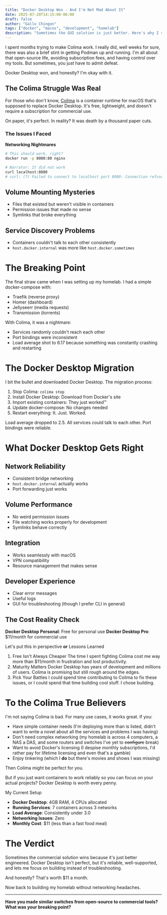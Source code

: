 ```yaml
---
title: "Docker Desktop Won - And I'm Not Mad About It"
date: 2025-07-20T14:15:00-06:00
draft: false
author: "Gallo Chingon"
tags: ["docker", "macos", "development", "homelab"]
description: "Sometimes the GUI solution is just better. Here's why I switched to Docker Desktop from Colima."
---
```


I spent months trying to make Colima work. I really did, well weeks for sure, there was also a brief stint in getting Podman up and running. I'm all about that open-source life, avoiding subscription fees, and having control over my tools. But sometimes, you just have to admit defeat.

Docker Desktop won, and honestly? I'm okay with it.

## The Colima Struggle Was Real

For those who don't know, [Colima](https://github.com/abiosoft/colima) is a container runtime for macOS that's supposed to replace Docker Desktop. It's free, lightweight, and doesn't require a subscription for commercial use.

On paper, it's perfect. In reality? It was death by a thousand paper cuts.

### The Issues I Faced

**Networking Nightmares**

```bash
# This should work, right?
docker run -p 8080:80 nginx

# Narrator: It did not work
curl localhost:8080
# curl: (7) Failed to connect to localhost port 8080: Connection refused
```

## Volume Mounting Mysteries

- Files that existed but weren't visible in containers
- Permission issues that made no sense
- Symlinks that broke everything

## Service Discovery Problems

- Containers couldn't talk to each other consistently
- `host.docker.internal` was more like `host.docker.sometimes`

# The Breaking Point

The final straw came when I was setting up my homelab. I had a simple docker-compose with:

- Traefik (reverse proxy)
- Homer (dashboard)
- Jellyseerr (media requests)
- Transmission (torrents)

With Colima, it was a nightmare:

- Services randomly couldn't reach each other
- Port bindings were inconsistent
- Load average shot to 6.17 because something was constantly crashing and restarting

# The Docker Desktop Migration

I bit the bullet and downloaded Docker Desktop. The migration process:

1. Stop Colima: `colima stop`
2. Install Docker Desktop: Download from Docker's site
3. Import existing containers: They just worked™️
4. Update docker-compose: No changes needed
5. Restart everything: It. Just. Worked.

Load average dropped to 2.5. All services could talk to each other. Port bindings were reliable.

# What Docker Desktop Gets Right

## Network Reliability

- Consistent bridge networking
- `host.docker.internal` actually works
- Port forwarding just works

## Volume Performance

- No weird permission issues
- File watching works properly for development
- Symlinks behave correctly

## Integration

- Works seamlessly with macOS
- VPN compatibility
- Resource management that makes sense

## Developer Experience

- Clear error messages
- Useful logs
- GUI for troubleshooting (though I prefer CLI in general)

## The Cost Reality Check

**Docker Desktop Personal**: Free for personal use
**Docker Desktop Pro**: $11/month for commercial use

Let's put this in perspective **or** Lessons Learned

1. Free Isn't Always Cheaper
   The time I spent fighting Colima cost me way more than $11/month in frustration and lost productivity.
2. Maturity Matters
   Docker Desktop has years of development and millions of users. Colima is promising but still rough around the edges.
3. Pick Your Battles
   I could spend time contributing to Colima to fix these issues, or I could spend that time building cool stuff. I chose building.

# To the Colima True Believers

I'm not saying Colima is bad. For many use cases, it works great. If you:

- Have simple container needs (I'm deploying more than is listed, didn't want to write a novel about all the services and problems I was having)
- Don't need complex networking (my homelab is across 4 computers, a NAS a DAS, and some routers and switches I've yet to ~~configure~~ break)
- Want to avoid Docker's licensing (I despise monthly subscriptions, I'd rather pay for lifetime licensing and even that's a gamble)
- Enjoy tinkering (which I **do** but there's movies and shows I was missing)

Then Colima might be perfect for you.

But if you just want containers to work reliably so you can focus on your actual projects? Docker Desktop is worth every penny.

My Current Setup

- **Docker Desktop**: 4GB RAM, 4 CPUs allocated
- **Running Services**: 7 containers across 3 networks
- **Load Average**: Consistently under 3.0
- **Networking Issues**: Zero
- **Monthly Cost**: $11 (less than a fast food meal)

# The Verdict

Sometimes the commercial solution wins because it's just better engineered. Docker Desktop isn't perfect, but it's reliable, well-supported, and lets me focus on building instead of troubleshooting.

And honestly? That's worth $11 a month.

Now back to building my homelab without networking headaches.

---

**Have you made similar switches from open-source to commercial tools? What was your breaking point?**

